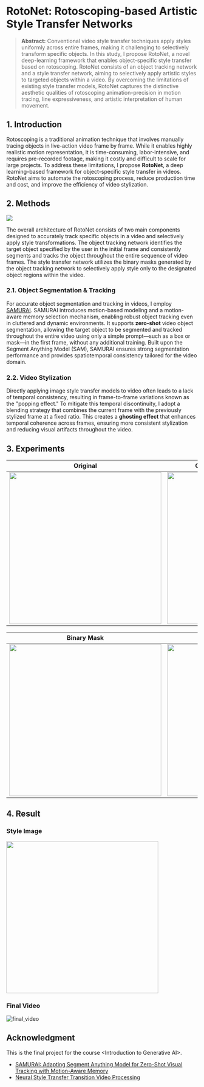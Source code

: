 # RotoNet: Rotoscoping-based Artistic Style Transfer Networks
> **Abstract:** Conventional video style transfer techniques apply styles uniformly across entire frames, making it challenging to selectively transform specific objects. In this study, I propose RotoNet, a novel deep-learning framework that enables object-specific style transfer based on rotoscoping. RotoNet consists of an object tracking network and a style transfer network, aiming to selectively apply artistic styles to targeted objects within a video. By overcoming the limitations of existing style transfer models, RotoNet captures the distinctive aesthetic qualities of rotoscoping animation-precision in motion tracing, line expressiveness, and artistic interpretation of human movement.

## 1. Introduction
Rotoscoping is a traditional animation technique that involves manually tracing objects in live-action video frame by frame. While it enables highly realistic motion representation, it is time-consuming, labor-intensive, and requires pre-recorded footage, making it costly and difficult to scale for large projects. To address these limitations, I propose **RotoNet**, a deep learning–based framework for object-specific style transfer in videos. RotoNet aims to automate the rotoscoping process, reduce production time and cost, and improve the efficiency of video stylization.

## 2. Methods
<img src="https://github.com/user-attachments/assets/aa24dbf5-2f3e-4eda-9112-bf4b27f02ebd"/>

The overall architecture of RotoNet consists of two main components designed to accurately track specific objects in a video and selectively apply style transformations. The object tracking network identifies the target object specified by the user in the initial frame and consistently segments and tracks the object throughout the entire sequence of video frames. The style transfer network utilizes the binary masks generated by the object tracking network to selectively apply style only to the designated object regions within the video.

### 2.1. Object Segmentation & Tracking  
For accurate object segmentation and tracking in videos, I employ [SAMURAI](https://github.com/yangchris11/samurai). SAMURAI introduces motion-based modeling and a motion-aware memory selection mechanism, enabling robust object tracking even in cluttered and dynamic environments. It supports **zero-shot** video object segmentation, allowing the target object to be segmented and tracked throughout the entire video using only a simple prompt—such as a box or mask—in the first frame, without any additional training. Built upon the Segment Anything Model (SAM), SAMURAI ensures strong segmentation performance and provides spatiotemporal consistency tailored for the video domain.

### 2.2. Video Stylization
Directly applying image style transfer models to video often leads to a lack of temporal consistency, resulting in frame-to-frame variations known as the "popping effect." To mitigate this temporal discontinuity, I adopt a blending strategy that combines the current frame with the previously stylized frame at a fixed ratio. This creates a **ghosting effect** that enhances temporal coherence across frames, ensuring more consistent stylization and reducing visual artifacts throughout the video.

## 3. Experiments
| Original            | Object Tracking & Segmentation              | 
|----------------------------|---------------------------|
|<img src="https://github.com/user-attachments/assets/22dcbc6d-9b56-4c08-a7fa-c1dae10c6e75" width="400"/>|<img src="https://github.com/user-attachments/assets/749f8815-a52a-4fb0-aefd-8b4d8a55bc4f" width="400"/>|

| Binary Mask            | Stylization             | 
|----------------------------|---------------------------|
|<img src="https://github.com/user-attachments/assets/4594b6d9-c3c0-4247-b9f8-f4c6251e6500" width="400"/>|<img src="https://github.com/user-attachments/assets/7773cfcc-f019-44fa-b91d-6c00edd47473" width="400"/>|


## 4. Result
### Style Image
<img src="https://github.com/user-attachments/assets/5e1c410e-93f9-4afe-b7d2-1e673b7f0755" width="400"/>

### Final Video
![final_video](https://github.com/user-attachments/assets/65797691-21fd-46c5-8cca-a91c861e11fb)


## Acknowledgment
This is the final project for the course &lt;Introduction to Generative AI>.
- [SAMURAI: Adapting Segment Anything Model for Zero-Shot Visual Tracking with Motion-Aware Memory](https://github.com/yangchris11/samurai)
- [Neural Style Transfer Transition Video Processing](https://github.com/westgarthb/style-transfer-video-processor)
